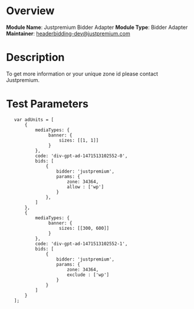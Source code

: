 # Overview

**Module Name**: Justpremium Bidder Adapter
**Module Type**: Bidder Adapter
**Maintainer**: headerbidding-dev@justpremium.com

# Description

To get more information or your unique zone id please contact Justpremium.

# Test Parameters
```
   var adUnits = [
       {
           mediaTypes: {
                banner: {
                    sizes: [[1, 1]]
                }
           },
           code: 'div-gpt-ad-1471513102552-0',
           bids: [
               {
                   bidder: 'justpremium',
                   params: {
                       zone: 34364,
                       allow : ['wp']
                   }
               },
           ]
       },
       {
           mediaTypes: {
                banner: {
                    sizes: [[300, 600]]
                }
           },
           code: 'div-gpt-ad-1471513102552-1',
           bids: [
               {
                   bidder: 'justpremium',
                   params: {
                       zone: 34364,
                       exclude : ['wp']
                   }
               }
           ]
       }
   ];
```

